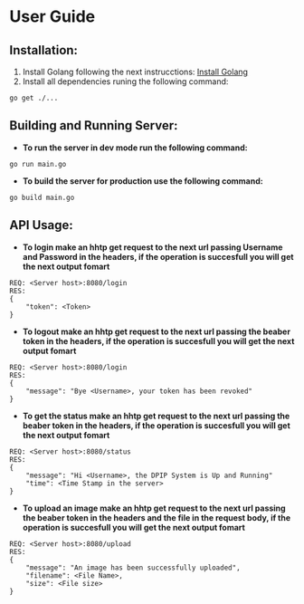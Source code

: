 # User Guide

## Installation:

1. Install Golang following the next instrucctions:
   [Install Golang](https://golang.org/doc/install)
2. Install all dependencies runing the following command:

```
go get ./...
```

## Building and Running Server:

- **To run the server in dev mode run the following command:**

```
go run main.go
```

- **To build the server for production use the following command:**

```
go build main.go
```

## API Usage:

- **To login make an hhtp get request to the next url passing Username and Password in the headers, if the operation is succesfull you will get the next output fomart**

```
REQ: <Server host>:8080/login
RES:
{
    "token": <Token>
}
```

- **To logout make an hhtp get request to the next url passing the beaber token in the headers, if the operation is succesfull you will get the next output fomart**

```
REQ: <Server host>:8080/login
RES:
{
	"message": "Bye <Username>, your token has been revoked"
}
```

- **To get the status make an hhtp get request to the next url passing the beaber token in the headers, if the operation is succesfull you will get the next output fomart**

```
REQ: <Server host>:8080/status
RES:
{
	"message": "Hi <Username>, the DPIP System is Up and Running"
	"time": <Time Stamp in the server>
}
```

- **To upload an image make an hhtp get request to the next url passing the beaber token in the headers and the file in the request body, if the operation is succesfull you will get the next output fomart**

```
REQ: <Server host>:8080/upload
RES:
{
	"message": "An image has been successfully uploaded",
	"filename": <File Name>,
	"size": <File size>
}
```

